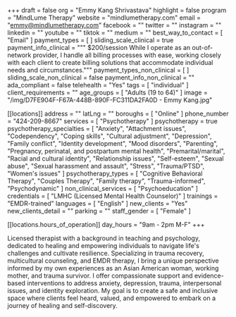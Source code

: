+++
draft = false
org = "Emmy Kang Shrivastava"
highlight = false
program = "MindLume Therapy"
website = "mindlumetherapy.com"
email = "emmy@mindlumetherapy.com"
facebook = ""
twitter = ""
instagram = ""
linkedin = ""
youtube = ""
tiktok = ""
medium = ""
best_way_to_contact = [ "Email" ]
payment_types = [ ]
sliding_scale_clinical = true
payment_info_clinical = """
$200/session
While I operate as an out-of-network provider, I handle all billing processes with ease, working closely with each client to create billing solutions that accommodate individual needs and circumstances."""
payment_types_non_clinical = [ ]
sliding_scale_non_clinical = false
payment_info_non_clinical = ""
ada_compliant = false
telehealth = "Yes"
tags = [ "individual" ]
client_requirements = ""
age_groups = [ "Adults (19 to 64)" ]
image = "/img/D7FE904F-F67A-448B-890F-FC311DA2FA0D - Emmy Kang.jpg"

[[locations]]
address = ""
latLng = ""
boroughs = [ "Online" ]
phone_number = "424-209-8667"
services = [ "Psychotherapy" ]
psychotherapy = true
psychotherapy_specialties = [
  "Anxiety",
  "Attachment issues",
  "Codependency",
  "Coping skills",
  "Cultural adjustment",
  "Depression",
  "Family conflict",
  "Identity development",
  "Mood disorders",
  "Parenting",
  "Pregnancy, perinatal, and postpartum mental health",
  "Premarital/marital",
  "Racial and cultural identity",
  "Relationship issues",
  "Self-esteem",
  "Sexual abuse",
  "Sexual harassment and assault",
  "Stress",
  "Trauma/PTSD",
  "Women's issues"
]
psychotherapy_types = [
  "Cognitive Behavioral Therapy",
  "Couples Therapy",
  "Family therapy",
  "Trauma-informed",
  "Psychodynamic"
]
non_clinical_services = [ "Psychoeducation" ]
credentials = [ "LMHC (Licensed Mental Health Counselor)" ]
trainings = "EMDR-trained"
languages = [ "English" ]
new_clients = "Yes"
new_clients_detail = ""
parking = ""
staff_gender = [ "Female" ]

  [[locations.hours_of_operation]]
  day_hours = "9am - 2pm M-F"
+++

Licensed therapist with a background in teaching and psychology, dedicated to healing and empowering individuals to navigate life's challenges and cultivate resilience. Specializing in trauma recovery, multicultural counseling, and EMDR therapy, I bring a unique perspective informed by my own experiences as an Asian American woman, working mother, and trauma survivor. I offer compassionate support and evidence-based interventions to address anxiety, depression, trauma, interpersonal issues, and identity exploration. My goal is to create a safe and inclusive space where clients feel heard, valued, and empowered to embark on a journey of healing and self-discovery.
